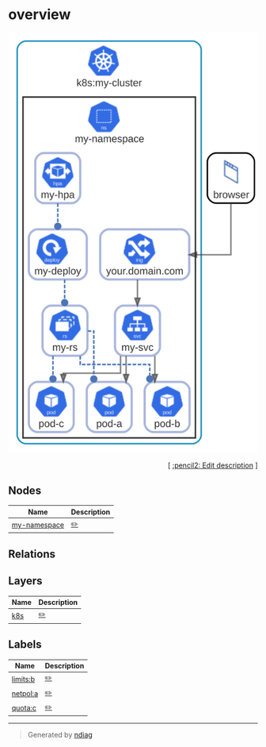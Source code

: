 # overview

![view](view-overview.svg)



<p align="right">
  [ <a href="../input/ndiag.descriptions/_view-overview.md">:pencil2: Edit description</a> ]
<p>

## Nodes

| Name | Description |
| --- | --- |
| [my-namespace](node-my-namespace.md) | <a href="../input/ndiag.descriptions/_node-my-namespace.md">:pencil2:</a> |

## Relations


## Layers

| Name | Description |
| --- | --- |
| [k8s](layer-k8s.md) | <a href="../input/ndiag.descriptions/_layer-k8s.md">:pencil2:</a> |


## Labels

| Name | Description |
| --- | --- |
| [limits:b](label-limits_b.md) | <a href="../input/ndiag.descriptions/_label-limits_b.md">:pencil2:</a> |
| [netpol:a](label-netpol_a.md) | <a href="../input/ndiag.descriptions/_label-netpol_a.md">:pencil2:</a> |
| [quota:c](label-quota_c.md) | <a href="../input/ndiag.descriptions/_label-quota_c.md">:pencil2:</a> |

---

> Generated by [ndiag](https://github.com/k1LoW/ndiag)
